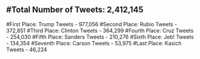 #Total Number of Tweets: 2,412,145 
---
#First Place: Trump Tweets - 977,056
#Second Place: Rubio Tweets - 372,851
#Third Place: Clinton Tweets - 364,299
#Fourth Place: Cruz Tweets - 254,030
#Fifth Place: Sanders Tweets - 210,276
#Sixth Place: Jeb! Tweets - 134,354
#Seventh Place: Carson Tweets - 53,975
#Last Place: Kasich Tweets - 46,224
